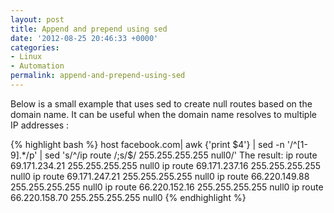 ```yaml
---
layout: post
title: Append and prepend using sed
date: '2012-08-25 20:46:33 +0000'
categories:
- Linux
- Automation
permalink: append-and-prepend-using-sed
---
```

Below is a small example that uses sed to create null routes based on the domain name. It can be useful when the domain name resolves to multiple IP addresses :

{% highlight bash %}
host facebook.com| awk {'print $4'} | sed -n '/^[1-9].*/p' | sed 's/^/ip route /;s/$/ 255.255.255.255 null0/'
The result:
ip route 69.171.234.21 255.255.255.255 null0
ip route 69.171.237.16 255.255.255.255 null0
ip route 69.171.247.21 255.255.255.255 null0
ip route 66.220.149.88 255.255.255.255 null0
ip route 66.220.152.16 255.255.255.255 null0
ip route 66.220.158.70 255.255.255.255 null0
{% endhighlight %} 
